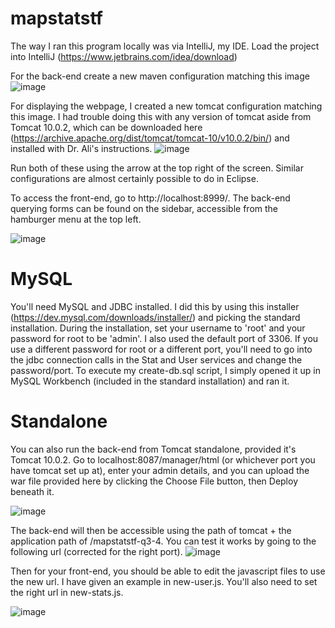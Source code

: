 # mapstatstf

The way I ran this program locally was via IntelliJ, my IDE.
Load the project into IntelliJ (https://www.jetbrains.com/idea/download)

For the back-end create a new maven configuration matching this image
![image](https://user-images.githubusercontent.com/33711919/229597270-3073e524-7ba0-4ec8-b3c7-202152a9c21f.png)

For displaying the webpage, I created a new tomcat configuration matching this image. I had trouble doing this with any version of tomcat aside from Tomcat 10.0.2, which can be downloaded here (https://archive.apache.org/dist/tomcat/tomcat-10/v10.0.2/bin/) and installed with Dr. Ali's instructions. 
![image](https://user-images.githubusercontent.com/33711919/229598443-992ef046-414c-46f4-aff1-59f62b8548c7.png)

Run both of these using the arrow at the top right of the screen. Similar configurations are almost certainly possible to do in Eclipse.

To access the front-end, go to http://localhost:8999/. The back-end querying forms can be found on the sidebar, accessible from the hamburger menu at the top left.

![image](https://user-images.githubusercontent.com/33711919/229601692-aaae036d-be2a-4a69-934b-e807ee58a1ee.png)

# MySQL
You'll need MySQL and JDBC installed. I did this by using this installer (https://dev.mysql.com/downloads/installer/) and picking the standard installation. During the installation, set your username to 'root' and your password for root to be 'admin'. I also used the default port of 3306. If you use a different password for root or a different port, you'll need to go into the jdbc connection calls in the Stat and User services and change the password/port. To execute my create-db.sql script, I simply opened it up in MySQL Workbench (included in the standard installation) and ran it. 

# Standalone
You can also run the back-end from Tomcat standalone, provided it's Tomcat 10.0.2. Go to localhost:8087/manager/html (or whichever port you have tomcat set up at), enter your admin details, and you can upload the war file provided here by clicking the Choose File button, then Deploy beneath it.

![image](https://user-images.githubusercontent.com/33711919/229600504-35c3f04a-250c-4af7-907e-96d55c583cc3.png)

The back-end will then be accessible using the path of tomcat + the application path of /mapstatstf-q3-4. You can test it works by going to the following url (corrected for the right port).
![image](https://user-images.githubusercontent.com/33711919/229600933-8152ffa1-d855-4aa2-803c-1e24f8ef67e5.png)

Then for your front-end, you should be able to edit the javascript files to use the new url. I have given an example in new-user.js. You'll also need to set the right url in new-stats.js.

![image](https://user-images.githubusercontent.com/33711919/229601300-c2af9cef-d931-4e4e-b998-bc655a348e65.png)



